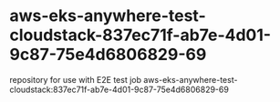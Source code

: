 # aws-eks-anywhere-test-cloudstack-837ec71f-ab7e-4d01-9c87-75e4d6806829-69
repository for use with E2E test job aws-eks-anywhere-test-cloudstack:837ec71f-ab7e-4d01-9c87-75e4d6806829-69
